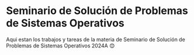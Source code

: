 # Seminario de Solución de Problemas de Sistemas Operativos
Aqui estan los trabajos y tareas de la materia de Seminario de Solución de Problemas de Sistemas Operativos 2024A 😊
